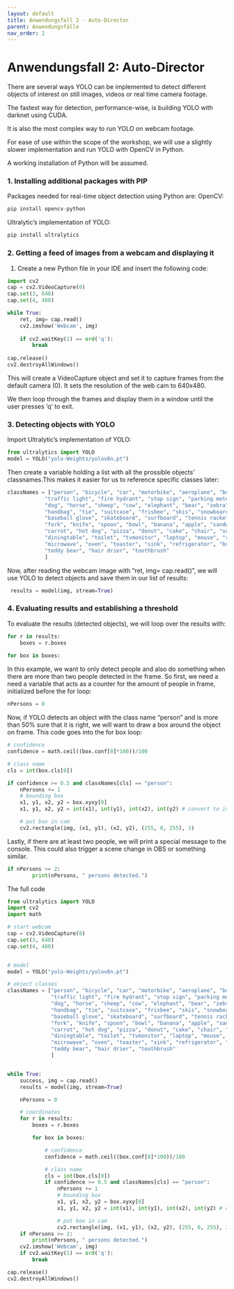 ```yaml
---
layout: default
title: Anwendungsfall 2 - Auto-Director
parent: Anwendungsfälle
nav_order: 2
---
```




# Anwendungsfall 2: Auto-Director

There are several ways YOLO can be implemented to detect different objects of interest on still images, videos or real time camera footage.

The fastest way for detection, performance-wise,  is building YOLO with darknet using CUDA.

It is also the most complex way to run YOLO on webcam footage.

For ease of use within the scope of the workshop, we will use a slightly slower implementation and run YOLO with OpenCV in Python.

A working installation of Python will be assumed.

### 1. Installing additional packages with PIP
Packages needed for real-time object detection using Python are:
OpenCV: 
```python
pip install opencv-python

```
Ultralytic’s implementation of YOLO: 

```python
pip install ultralytics

```
### 2. Getting a feed of images from a webcam and displaying it
1. Create a new Python file in your IDE and insert the following code:

```python
import cv2
cap = cv2.VideoCapture(0)
cap.set(3, 640)
cap.set(4, 480)

while True:
    ret, img= cap.read()
    cv2.imshow('Webcam', img)
       
    if cv2.waitKey(1) == ord('q'):
        break
                   
cap.release()
cv2.destroyAllWindows()
```

This will create a VideoCapture object and set it to capture frames from the default camera (0). It sets the resolution of the web cam to 640x480. 

We then loop through the frames and display them in a window until the user presses ‘q’ to exit.

### 3. Detecting objects with YOLO
Import Ultralytic’s implementation of YOLO:

```python
from ultralytics import YOLO
model = YOLO("yolo-Weights/yolov8n.pt")

```

Then create a variable holding a list with all the prossible objects’ classnames.This makes it easier for us to reference specific classes later:

```python
classNames = ["person", "bicycle", "car", "motorbike", "aeroplane", "bus", "train", "truck", "boat", 
            "traffic light", "fire hydrant", "stop sign", "parking meter", "bench", "bird", "cat",
            "dog", "horse", "sheep", "cow", "elephant", "bear", "zebra", "giraffe", "backpack", "umbrella",
            "handbag", "tie", "suitcase", "frisbee", "skis", "snowboard", "sports ball", "kite", "baseball bat",
            "baseball glove", "skateboard", "surfboard", "tennis racket", "bottle", "wine glass", "cup",
            "fork", "knife", "spoon", "bowl", "banana", "apple", "sandwich", "orange", "broccoli",
            "carrot", "hot dog", "pizza", "donut", "cake", "chair", "sofa", "pottedplant", "bed",
            "diningtable", "toilet", "tvmonitor", "laptop", "mouse", "remote", "keyboard", "cell phone",
            "microwave", "oven", "toaster", "sink", "refrigerator", "book", "clock", "vase", "scissors",
            "teddy bear", "hair drier", "toothbrush"
            ]

```
Now, after reading the webcam image with “ret, img= cap.read()”, we will use YOLO to detect objects and save them in our list of results:
```python
 results = model(img, stream=True)

```
### 4. Evaluating results and establishing a threshold
To evaluate the results (detected objects), we will loop over the results with:

```python
for r in results:
    boxes = r.boxes
            
for box in boxes:

```
In this example, we want to only detect people and also do something when there are more than two people detected in the frame.
So first, we need a need a variable that acts as a counter for the amount of people in frame, initialized before the for loop:
 
```python
nPersons = 0

```
Now, if YOLO detects an object with the class name “person” and is more than 50% sure that it is right, we will want to draw a box around the object on frame.
This code goes into the for box loop:

```python
# confidence
confidence = math.ceil((box.conf[0]*100))/100

# class name
cls = int(box.cls[0])

if confidence >= 0.5 and classNames[cls] == "person":
    nPersons += 1
    # bounding box
    x1, y1, x2, y2 = box.xyxy[0]
    x1, y1, x2, y2 = int(x1), int(y1), int(x2), int(y2) # convert to int values

    # put box in cam
    cv2.rectangle(img, (x1, y1), (x2, y2), (255, 0, 255), 3)

```
Lastly, if there are at least two people, we will print a special message to the console.
This could also trigger a scene change in OBS or something similar.

```python
if nPersons >= 2:
        print(nPersons, " persons detected.")

```
The full code
```python
from ultralytics import YOLO
import cv2
import math 

# start webcam
cap = cv2.VideoCapture(0)
cap.set(3, 640)
cap.set(4, 480)


# model
model = YOLO("yolo-Weights/yolov8n.pt")

# object classes
classNames = ["person", "bicycle", "car", "motorbike", "aeroplane", "bus", "train", "truck", "boat",
              "traffic light", "fire hydrant", "stop sign", "parking meter", "bench", "bird", "cat",
              "dog", "horse", "sheep", "cow", "elephant", "bear", "zebra", "giraffe", "backpack", "umbrella",
              "handbag", "tie", "suitcase", "frisbee", "skis", "snowboard", "sports ball", "kite", "baseball bat",
              "baseball glove", "skateboard", "surfboard", "tennis racket", "bottle", "wine glass", "cup",
              "fork", "knife", "spoon", "bowl", "banana", "apple", "sandwich", "orange", "broccoli",
              "carrot", "hot dog", "pizza", "donut", "cake", "chair", "sofa", "pottedplant", "bed",
              "diningtable", "toilet", "tvmonitor", "laptop", "mouse", "remote", "keyboard", "cell phone",
              "microwave", "oven", "toaster", "sink", "refrigerator", "book", "clock", "vase", "scissors",
              "teddy bear", "hair drier", "toothbrush"
              ]


while True:
    success, img = cap.read()
    results = model(img, stream=True)

    nPersons = 0

    # coordinates
    for r in results:
        boxes = r.boxes

        for box in boxes:

            # confidence
            confidence = math.ceil((box.conf[0]*100))/100

            # class name
            cls = int(box.cls[0])
            if confidence >= 0.5 and classNames[cls] == "person":
                nPersons += 1
                # bounding box
                x1, y1, x2, y2 = box.xyxy[0]
                x1, y1, x2, y2 = int(x1), int(y1), int(x2), int(y2) # convert to int values

                # put box in cam
                cv2.rectangle(img, (x1, y1), (x2, y2), (255, 0, 255), 3)
    if nPersons >= 2:
        print(nPersons, " persons detected.")
    cv2.imshow('Webcam', img)
    if cv2.waitKey(1) == ord('q'):
        break

cap.release()
cv2.destroyAllWindows()
```

